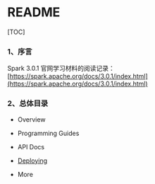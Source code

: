 # README

[TOC]

### 1、序言

Spark 3.0.1 官网学习材料的阅读记录：[https://spark.apache.org/docs/3.0.1/index.html](https://spark.apache.org/docs/3.0.1/index.html)

### 2、总体目录

- Overview

- Programming Guides

- API Docs

- [Deploying](https://github.com/ZGG2016/spark-website/blob/master/Deploying/0%E7%9B%AE%E5%BD%95)

- More